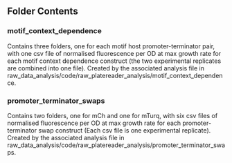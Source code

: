 ## Folder Contents

### motif_context_dependence
Contains three folders, one for each motif host promoter-terminator pair, with one csv file of normalised fluorescence per OD at max growth rate for each motif context dependence construct (the two experimental replicates are combined into one file). Created by the associated analysis file in raw_data_analysis/code/raw_platereader_analysis/motif_context_dependence.

### promoter_terminator_swaps
Contains two folders, one for mCh and one for mTurq, with six csv files of normalised fluorescence per OD at max growth rate for each promoter-terminator swap construct (Each csv file is one experimental replicate). Created by the associated analysis file in raw_data_analysis/code/raw_platereader_analysis/promoter_terminator_swaps.
